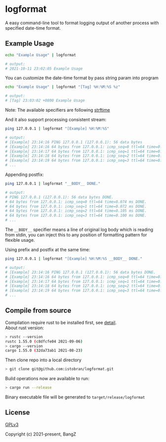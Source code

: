 # logformat
A easy command-line tool to format logging output of another process with specified date-time format.

## Example Usage
```bash
echo "Example Usage" | logformat

# output:
# 2021-10-11 23:02:05 Example Usage
```
You can customize the date-time format by pass string param into program
```bash
echo "Example Usage" | logformat "[Tag] %H:%M:%S %z"

# output:
# [Tag] 23:03:02 +0800 Example Usage
```
Note: The available specifiers are following [strftime](https://docs.rs/chrono/0.4/chrono/format/strftime/index.html#specifiers)  

And it also support processing consistent stream:
```bash
ping 127.0.0.1 | logformat "[Example] %H:%M:%S"

# output:
# [Example] 23:14:16 PING 127.0.0.1 (127.0.0.1): 56 data bytes
# [Example] 23:14:16 64 bytes from 127.0.0.1: icmp_seq=0 ttl=64 time=0.074 ms
# [Example] 23:14:17 64 bytes from 127.0.0.1: icmp_seq=1 ttl=64 time=0.072 ms
# [Example] 23:14:18 64 bytes from 127.0.0.1: icmp_seq=2 ttl=64 time=0.105 ms
# [Example] 23:14:19 64 bytes from 127.0.0.1: icmp_seq=3 ttl=64 time=0.100 ms
# ...
```
Appending postfix:
```bash
ping 127.0.0.1 | logformat "__BODY__ DONE."

# output:
# PING 127.0.0.1 (127.0.0.1): 56 data bytes DONE.
# 64 bytes from 127.0.0.1: icmp_seq=0 ttl=64 time=0.074 ms DONE.
# 64 bytes from 127.0.0.1: icmp_seq=1 ttl=64 time=0.072 ms DONE.
# 64 bytes from 127.0.0.1: icmp_seq=2 ttl=64 time=0.105 ms DONE.
# 64 bytes from 127.0.0.1: icmp_seq=3 ttl=64 time=0.100 ms DONE.
# ...
```
The `__BODY__` specifier means a line of original log body which is reading from stdin, you can inject this to any position of formatting pattern for flexible usage.

Using prefix and postfix at the same time:
```bash
ping 127.0.0.1 | logformat "[Example] %H:%M:%S __BODY__ DONE."

# output:
# [Example] 23:14:16 PING 127.0.0.1 (127.0.0.1): 56 data bytes DONE.
# [Example] 23:14:16 64 bytes from 127.0.0.1: icmp_seq=0 ttl=64 time=0.074 ms DONE.
# [Example] 23:14:17 64 bytes from 127.0.0.1: icmp_seq=1 ttl=64 time=0.072 ms DONE.
# [Example] 23:14:18 64 bytes from 127.0.0.1: icmp_seq=2 ttl=64 time=0.105 ms DONE.
# [Example] 23:14:19 64 bytes from 127.0.0.1: icmp_seq=3 ttl=64 time=0.100 ms DONE.
# ...
```

## Compile from source
Compilation require rust to be installed first, see [detail](https://www.rust-lang.org/learn/get-started).  
About rust version:
```bash
> rustc --version
rustc 1.55.0 (c8dfcfe04 2021-09-06)
> cargo --version
cargo 1.55.0 (32da73ab1 2021-08-23)
```
Then clone repo into a local directory
```bash
> git clone git@github.com:istobran/logformat.git
```
Build operations now are available to run:
```bash
> cargo run --release
```
Binary executable file will be generated to `target/release/logformat`

## License

[GPLv3](https://opensource.org/licenses/GPL-3.0)

Copyright (c) 2021-present, BangZ